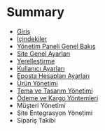 # Summary

* [Giriş](README.md)
* [İçindekiler](ic-indekiler.md)
* [Yönetim Paneli Genel Bakış](yonetim-paneli-genel-bakis.md)
* [Site Genel Ayarları](site-genel-ayarlari.md)
* [Yerelleştirme](yerellestirme.md)
* [Kullanıcı Ayarları](kullanici-ayarlari.md)
* [Eposta Hesapları Ayarları](eposta-hesaplari-ayarlari.md)
* [Ürün Yönetimi](urun-yonetimi.md)
* [Tema ve Tasarım Yönetimi](tema-ve-tasarim-yonetimi.md)
* [Ödeme ve Kargo Yöntemleri](odeme-ve-kargo-yontemleri.md)
* Müşteri Yönetimi
* Site Entegrasyon Yönetimi
* Sipariş Takibi

